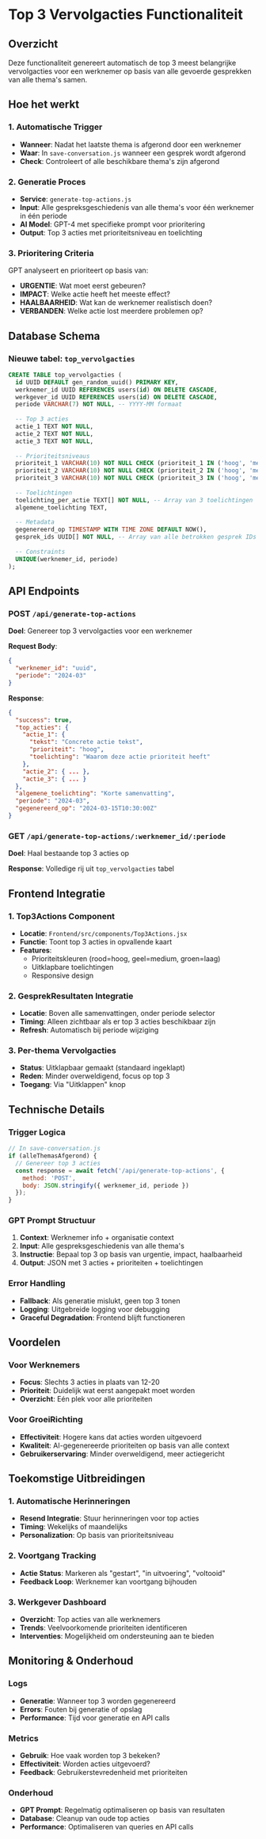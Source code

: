 # Top 3 Vervolgacties Functionaliteit

## Overzicht
Deze functionaliteit genereert automatisch de top 3 meest belangrijke vervolgacties voor een werknemer op basis van alle gevoerde gesprekken van alle thema's samen.

## Hoe het werkt

### 1. Automatische Trigger
- **Wanneer**: Nadat het laatste thema is afgerond door een werknemer
- **Waar**: In `save-conversation.js` wanneer een gesprek wordt afgerond
- **Check**: Controleert of alle beschikbare thema's zijn afgerond

### 2. Generatie Proces
- **Service**: `generate-top-actions.js`
- **Input**: Alle gespreksgeschiedenis van alle thema's voor één werknemer in één periode
- **AI Model**: GPT-4 met specifieke prompt voor prioritering
- **Output**: Top 3 acties met prioriteitsniveau en toelichting

### 3. Prioritering Criteria
GPT analyseert en prioriteert op basis van:
- **URGENTIE**: Wat moet eerst gebeuren?
- **IMPACT**: Welke actie heeft het meeste effect?
- **HAALBAARHEID**: Wat kan de werknemer realistisch doen?
- **VERBANDEN**: Welke actie lost meerdere problemen op?

## Database Schema

### Nieuwe tabel: `top_vervolgacties`
```sql
CREATE TABLE top_vervolgacties (
  id UUID DEFAULT gen_random_uuid() PRIMARY KEY,
  werknemer_id UUID REFERENCES users(id) ON DELETE CASCADE,
  werkgever_id UUID REFERENCES users(id) ON DELETE CASCADE,
  periode VARCHAR(7) NOT NULL, -- YYYY-MM formaat
  
  -- Top 3 acties
  actie_1 TEXT NOT NULL,
  actie_2 TEXT NOT NULL,
  actie_3 TEXT NOT NULL,
  
  -- Prioriteitsniveaus
  prioriteit_1 VARCHAR(10) NOT NULL CHECK (prioriteit_1 IN ('hoog', 'medium', 'laag')),
  prioriteit_2 VARCHAR(10) NOT NULL CHECK (prioriteit_2 IN ('hoog', 'medium', 'laag')),
  prioriteit_3 VARCHAR(10) NOT NULL CHECK (prioriteit_3 IN ('hoog', 'medium', 'laag')),
  
  -- Toelichtingen
  toelichting_per_actie TEXT[] NOT NULL, -- Array van 3 toelichtingen
  algemene_toelichting TEXT,
  
  -- Metadata
  gegenereerd_op TIMESTAMP WITH TIME ZONE DEFAULT NOW(),
  gesprek_ids UUID[] NOT NULL, -- Array van alle betrokken gesprek IDs
  
  -- Constraints
  UNIQUE(werknemer_id, periode)
);
```

## API Endpoints

### POST `/api/generate-top-actions`
**Doel**: Genereer top 3 vervolgacties voor een werknemer

**Request Body**:
```json
{
  "werknemer_id": "uuid",
  "periode": "2024-03"
}
```

**Response**:
```json
{
  "success": true,
  "top_acties": {
    "actie_1": {
      "tekst": "Concrete actie tekst",
      "prioriteit": "hoog",
      "toelichting": "Waarom deze actie prioriteit heeft"
    },
    "actie_2": { ... },
    "actie_3": { ... }
  },
  "algemene_toelichting": "Korte samenvatting",
  "periode": "2024-03",
  "gegenereerd_op": "2024-03-15T10:30:00Z"
}
```

### GET `/api/generate-top-actions/:werknemer_id/:periode`
**Doel**: Haal bestaande top 3 acties op

**Response**: Volledige rij uit `top_vervolgacties` tabel

## Frontend Integratie

### 1. Top3Actions Component
- **Locatie**: `Frontend/src/components/Top3Actions.jsx`
- **Functie**: Toont top 3 acties in opvallende kaart
- **Features**: 
  - Prioriteitskleuren (rood=hoog, geel=medium, groen=laag)
  - Uitklapbare toelichtingen
  - Responsive design

### 2. GesprekResultaten Integratie
- **Locatie**: Boven alle samenvattingen, onder periode selector
- **Timing**: Alleen zichtbaar als er top 3 acties beschikbaar zijn
- **Refresh**: Automatisch bij periode wijziging

### 3. Per-thema Vervolgacties
- **Status**: Uitklapbaar gemaakt (standaard ingeklapt)
- **Reden**: Minder overweldigend, focus op top 3
- **Toegang**: Via "Uitklappen" knop

## Technische Details

### Trigger Logica
```javascript
// In save-conversation.js
if (alleThemasAfgerond) {
  // Genereer top 3 acties
  const response = await fetch('/api/generate-top-actions', {
    method: 'POST',
    body: JSON.stringify({ werknemer_id, periode })
  });
}
```

### GPT Prompt Structuur
1. **Context**: Werknemer info + organisatie context
2. **Input**: Alle gespreksgeschiedenis van alle thema's
3. **Instructie**: Bepaal top 3 op basis van urgentie, impact, haalbaarheid
4. **Output**: JSON met 3 acties + prioriteiten + toelichtingen

### Error Handling
- **Fallback**: Als generatie mislukt, geen top 3 tonen
- **Logging**: Uitgebreide logging voor debugging
- **Graceful Degradation**: Frontend blijft functioneren

## Voordelen

### Voor Werknemers
- **Focus**: Slechts 3 acties in plaats van 12-20
- **Prioriteit**: Duidelijk wat eerst aangepakt moet worden
- **Overzicht**: Eén plek voor alle prioriteiten

### Voor GroeiRichting
- **Effectiviteit**: Hogere kans dat acties worden uitgevoerd
- **Kwaliteit**: AI-gegenereerde prioriteiten op basis van alle context
- **Gebruikerservaring**: Minder overweldigend, meer actiegericht

## Toekomstige Uitbreidingen

### 1. Automatische Herinneringen
- **Resend Integratie**: Stuur herinneringen voor top acties
- **Timing**: Wekelijks of maandelijks
- **Personalization**: Op basis van prioriteitsniveau

### 2. Voortgang Tracking
- **Actie Status**: Markeren als "gestart", "in uitvoering", "voltooid"
- **Feedback Loop**: Werknemer kan voortgang bijhouden

### 3. Werkgever Dashboard
- **Overzicht**: Top acties van alle werknemers
- **Trends**: Veelvoorkomende prioriteiten identificeren
- **Interventies**: Mogelijkheid om ondersteuning aan te bieden

## Monitoring & Onderhoud

### Logs
- **Generatie**: Wanneer top 3 worden gegenereerd
- **Errors**: Fouten bij generatie of opslag
- **Performance**: Tijd voor generatie en API calls

### Metrics
- **Gebruik**: Hoe vaak worden top 3 bekeken?
- **Effectiviteit**: Worden acties uitgevoerd?
- **Feedback**: Gebruikerstevredenheid met prioriteiten

### Onderhoud
- **GPT Prompt**: Regelmatig optimaliseren op basis van resultaten
- **Database**: Cleanup van oude top acties
- **Performance**: Optimaliseren van queries en API calls
